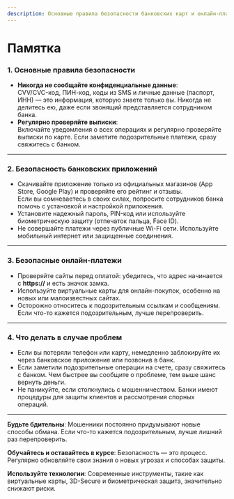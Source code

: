 ```yaml
---
description: Основные правила безопасности банковских карт и онлайн-платежей
---
```


# Памятка

### 1. **Основные правила безопасности**

* **Никогда не сообщайте конфиденциальные данные**:\
  CVV/CVC-код, ПИН-код, коды из SMS и личные данные (паспорт, ИНН) — это информация, которую знаете только вы. Никогда не делитесь ею, даже если звонящий представляется сотрудником банка.
* **Регулярно проверяйте выписки**:\
  Включайте уведомления о всех операциях и регулярно проверяйте выписки по карте. Если заметите подозрительные платежи, сразу свяжитесь с банком.

***

### **2. Безопасность банковских приложений**

* Скачивайте приложение только из официальных магазинов (App Store, Google Play) и проверяйте его рейтинг и отзывы.\
  Если вы сомневаетесь в своих силах, попросите сотрудников банка помочь с установкой и настройкой приложения.
* Установите надежный пароль, PIN-код или используйте биометрическую защиту (отпечаток пальца, Face ID).
* Не совершайте платежи через публичные Wi-Fi сети. Используйте мобильный интернет или защищенные соединения.

***

### **3. Безопасные онлайн-платежи**

* Проверяйте сайты перед оплатой: убедитесь, что адрес начинается с **https://** и есть значок замка.
* Используйте виртуальные карты для онлайн-покупок, особенно на новых или малоизвестных сайтах.
* Осторожно относитесь к подозрительным ссылкам и сообщениям. Если что-то кажется подозрительным, лучше перепроверить.

***

### **4. Что делать в случае проблем**

* Если вы потеряли телефон или карту, немедленно заблокируйте их через банковское приложение или позвонив в банк.
* Если заметили подозрительные операции на счете, сразу свяжитесь с банком. Чем быстрее вы сообщите о проблеме, тем выше шанс вернуть деньги.
* Не паникуйте, если столкнулись с мошенничеством. Банки имеют процедуры для защиты клиентов и рассмотрения спорных операций.

***

**Будьте бдительны**: Мошенники постоянно придумывают новые способы обмана. Если что-то кажется подозрительным, лучше лишний раз перепроверить.

**Обучайтесь и оставайтесь в курсе**: Безопасность — это процесс. Регулярно обновляйте свои знания о новых угрозах и способах защиты.

**Используйте технологии**: Современные инструменты, такие как виртуальные карты, 3D-Secure и биометрическая защита, значительно снижают риски.
